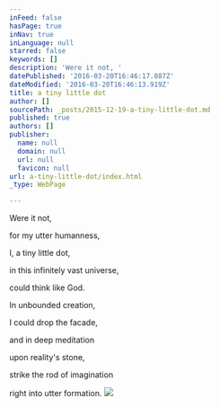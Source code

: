 ```yaml
---
inFeed: false
hasPage: true
inNav: true
inLanguage: null
starred: false
keywords: []
description: 'Were it not, '
datePublished: '2016-03-20T16:46:17.887Z'
dateModified: '2016-03-20T16:46:13.919Z'
title: a tiny little dot
author: []
sourcePath: _posts/2015-12-19-a-tiny-little-dot.md
published: true
authors: []
publisher:
  name: null
  domain: null
  url: null
  favicon: null
url: a-tiny-little-dot/index.html
_type: WebPage

---
```

Were it not, 

for my utter 
humanness, 

I, 
a tiny little dot, 

in this infinitely 
vast universe, 

could think like God. 

In unbounded creation, 

I could drop the facade, 

and in deep meditation 

upon reality's stone, 

strike the rod
of imagination 

right into 
utter formation.
![](https://the-grid-user-content.s3-us-west-2.amazonaws.com/b82c61e7-a6ed-4026-aa87-82965dadbcc9.jpg)